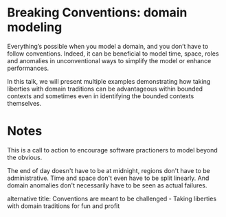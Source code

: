 # Breaking Conventions: domain modeling

Everything’s possible when you model a domain, and you don’t have to follow conventions. Indeed, it can be beneficial to model time, space, roles and anomalies in unconventional ways to simplify the model or enhance performances. 

In this talk, we will present multiple examples demonstrating how taking liberties with domain traditions can be advantageous within bounded contexts and sometimes even in identifying the bounded contexts themselves. 

# Notes

This is a call to action to encourage software practioners to model beyond the obvious. 

The end of day doesn't have to be at midnight, regions don't have to be administrative. Time and space don't even have to be split linearly. And domain anomalies don't necessarily have to be seen as actual failures.


alternative title: Conventions are meant to be challenged - Taking liberties with domain traditions for fun and profit
